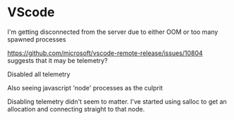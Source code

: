 # VScode

I'm getting disconnected from the server due to either OOM or too many spawned processes

https://github.com/microsoft/vscode-remote-release/issues/10804 suggests that it may be telemetry?

Disabled all telemetry

Also seeing javascript 'node' processes as the culprit

Disabling telemetry didn't seem to matter. I've started using salloc to get an allocation and connecting straight to that node.
